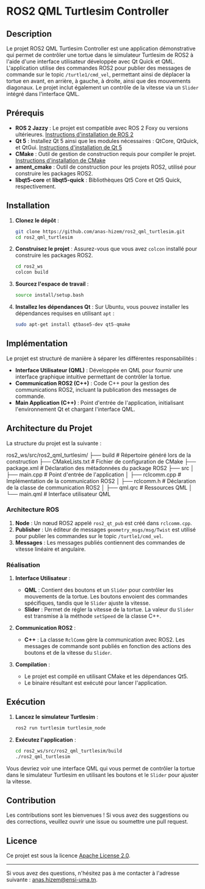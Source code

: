 # ROS2 QML Turtlesim Controller

## Description

Le projet ROS2 QML Turtlesim Controller est une application démonstrative qui permet de contrôler une tortue dans le simulateur Turtlesim de ROS2 à l'aide d'une interface utilisateur développée avec Qt Quick et QML. L'application utilise des commandes ROS2 pour publier des messages de commande sur le topic `/turtle1/cmd_vel`, permettant ainsi de déplacer la tortue en avant, en arrière, à gauche, à droite, ainsi que des mouvements diagonaux. Le projet inclut également un contrôle de la vitesse via un `Slider` intégré dans l'interface QML.

## Prérequis

- **ROS 2 Jazzy** : Le projet est compatible avec ROS 2 Foxy ou versions ultérieures. [Instructions d'installation de ROS 2](https://docs.ros.org/en/jazzy/Installation.html)
- **Qt 5** : Installez Qt 5 ainsi que les modules nécessaires : QtCore, QtQuick, et QtGui. [Instructions d'installation de Qt 5](https://doc.qt.io/qt-5/gettingstarted.html)
- **CMake** : Outil de gestion de construction requis pour compiler le projet. [Instructions d'installation de CMake](https://cmake.org/install/)
- **ament_cmake** : Outil de construction pour les projets ROS2, utilisé pour construire les packages ROS2.
- **libqt5-core** et **libqt5-quick** : Bibliothèques Qt5 Core et Qt5 Quick, respectivement.


## Installation

1. **Clonez le dépôt** :
    ```bash
    git clone https://github.com/anas-hizem/ros2_qml_turtlesim.git
    cd ros2_qml_turtlesim
    ```

2. **Construisez le projet** :
    Assurez-vous que vous avez `colcon` installé pour construire les packages ROS2.
    ```bash
    cd ros2_ws
    colcon build
    ```

3. **Sourcez l'espace de travail** :
    ```bash
    source install/setup.bash
    ```

4. **Installez les dépendances Qt** :
    Sur Ubuntu, vous pouvez installer les dépendances requises en utilisant `apt` :
    ```bash
    sudo apt-get install qtbase5-dev qt5-qmake
    ```

## Implémentation

Le projet est structuré de manière à séparer les différentes responsabilités :

- **Interface Utilisateur (QML)** : Développée en QML pour fournir une interface graphique intuitive permettant de contrôler la tortue.
- **Communication ROS2 (C++)** : Code C++ pour la gestion des communications ROS2, incluant la publication des messages de commande.
- **Main Application (C++)** : Point d'entrée de l'application, initialisant l'environnement Qt et chargant l'interface QML.

## Architecture du Projet

La structure du projet est la suivante :

ros2_ws/src/ros2_qml_turtlesim/
├── build # Répertoire généré lors de la construction
├── CMakeLists.txt # Fichier de configuration de CMake
├── package.xml # Déclaration des métadonnées du package ROS2
├── src
│ ├── main.cpp # Point d'entrée de l'application
│ ├── rclcomm.cpp # Implémentation de la communication ROS2
│ ├── rclcomm.h # Déclaration de la classe de communication ROS2
│ ├── qml.qrc # Ressources QML
│ └── main.qml # Interface utilisateur QML



### Architecture ROS

1. **Node** : Un nœud ROS2 appelé `ros2_qt_pub` est créé dans `rclcomm.cpp`.
2. **Publisher** : Un éditeur de messages `geometry_msgs/msg/Twist` est utilisé pour publier les commandes sur le topic `/turtle1/cmd_vel`.
3. **Messages** : Les messages publiés contiennent des commandes de vitesse linéaire et angulaire.

### Réalisation

1. **Interface Utilisateur** :
   - **QML** : Contient des boutons et un `Slider` pour contrôler les mouvements de la tortue. Les boutons envoient des commandes spécifiques, tandis que le `Slider` ajuste la vitesse.
   - **Slider** : Permet de régler la vitesse de la tortue. La valeur du `Slider` est transmise à la méthode `setSpeed` de la classe C++.

2. **Communication ROS2** :
   - **C++** : La classe `RclComm` gère la communication avec ROS2. Les messages de commande sont publiés en fonction des actions des boutons et de la vitesse du `Slider`.

3. **Compilation** :
   - Le projet est compilé en utilisant CMake et les dépendances Qt5.
   - Le binaire résultant est exécuté pour lancer l'application.

## Exécution

1. **Lancez le simulateur Turtlesim** :
    ```bash
    ros2 run turtlesim turtlesim_node
    ```

2. **Exécutez l'application** :
    ```bash
    cd ros2_ws/src/ros2_qml_turtlesim/build
    ./ros2_qml_turtlesim
    ```

Vous devriez voir une interface QML qui vous permet de contrôler la tortue dans le simulateur Turtlesim en utilisant les boutons et le `Slider` pour ajuster la vitesse.

## Contribution

Les contributions sont les bienvenues ! Si vous avez des suggestions ou des corrections, veuillez ouvrir une issue ou soumettre une pull request.

## Licence

Ce projet est sous la licence [Apache License 2.0](https://www.apache.org/licenses/LICENSE-2.0).

---

Si vous avez des questions, n'hésitez pas à me contacter à l'adresse suivante : anas.hizem@ensi-uma.tn.
